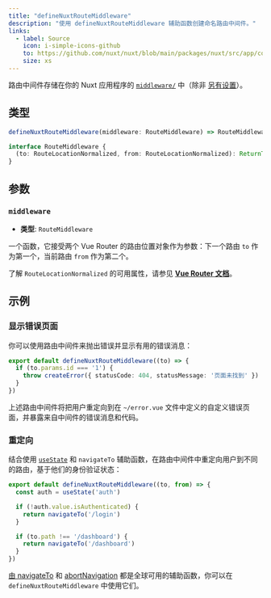 ```yaml
---
title: "defineNuxtRouteMiddleware"
description: "使用 defineNuxtRouteMiddleware 辅助函数创建命名路由中间件。"
links:
  - label: Source
    icon: i-simple-icons-github
    to: https://github.com/nuxt/nuxt/blob/main/packages/nuxt/src/app/composables/router.ts
    size: xs
---
```


路由中间件存储在你的 Nuxt 应用程序的 [`middleware/`](/docs/guide/directory-structure/middleware) 中（除非 [另有设置](/docs/api/nuxt-config#middleware)）。

## 类型

```ts
defineNuxtRouteMiddleware(middleware: RouteMiddleware) => RouteMiddleware

interface RouteMiddleware {
  (to: RouteLocationNormalized, from: RouteLocationNormalized): ReturnType<NavigationGuard>
}
```

## 参数

### `middleware`

- **类型**: `RouteMiddleware`

一个函数，它接受两个 Vue Router 的路由位置对象作为参数：下一个路由 `to` 作为第一个，当前路由 `from` 作为第二个。

了解 `RouteLocationNormalized` 的可用属性，请参见 **[Vue Router 文档](https://router.vuejs.org/api/#RouteLocationNormalized)**。

## 示例

### 显示错误页面

你可以使用路由中间件来抛出错误并显示有用的错误消息：

```ts [middleware/error.ts]
export default defineNuxtRouteMiddleware((to) => {
  if (to.params.id === '1') {
    throw createError({ statusCode: 404, statusMessage: '页面未找到' })
  }
})
```

上述路由中间件将把用户重定向到在 `~/error.vue` 文件中定义的自定义错误页面，并暴露来自中间件的错误消息和代码。

### 重定向

结合使用 [`useState`](/docs/api/composables/use-state) 和 `navigateTo` 辅助函数，在路由中间件中重定向用户到不同的路由，基于他们的身份验证状态：

```ts [middleware/auth.ts]
export default defineNuxtRouteMiddleware((to, from) => {
  const auth = useState('auth')

  if (!auth.value.isAuthenticated) {
    return navigateTo('/login')
  }

  if (to.path !== '/dashboard') {
    return navigateTo('/dashboard')
  }
})
```

[由 navigateTo](/docs/api/utils/navigate-to) 和 [abortNavigation](/docs/api/utils/abort-navigation) 都是全球可用的辅助函数，你可以在 `defineNuxtRouteMiddleware` 中使用它们。